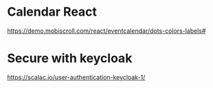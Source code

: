 # Calendar React
https://demo.mobiscroll.com/react/eventcalendar/dots-colors-labels#

# Secure with keycloak
https://scalac.io/user-authentication-keycloak-1/
